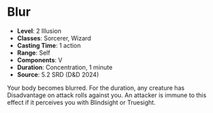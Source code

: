 # Blur

- **Level**: 2 Illusion
- **Classes**: Sorcerer, Wizard
- **Casting Time**: 1 action
- **Range**: Self
- **Components**: V
- **Duration**: Concentration, 1 minute
- **Source**: 5.2 SRD (D&D 2024)

Your body becomes blurred. For the duration, any creature has Disadvantage on attack rolls against you. An attacker is immune to this effect if it perceives you with Blindsight or Truesight.

